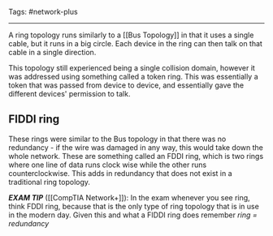 Tags: #network-plus 

---
A ring topology runs similarly to a [[Bus Topology]] in that it uses a single cable, but it runs in a big circle. Each device in the ring can then talk on that cable in a single direction. 

This topology still experienced being a single collision domain, however it was addressed using something called a token ring. This was essentially a token that was passed from device to device, and essentially gave the different devices' permission to talk.

## FIDDI ring
These rings were similar to the Bus topology in that there was no redundancy - if the wire was damaged in any way, this would take down the whole network. These are something called an FDDI ring, which is two rings where one line of data runs clock wise while the other runs counterclockwise. This adds in redundancy that does not exist in a traditional ring topology.

***EXAM TIP*** ([[CompTIA Network+]]): In the exam whenever you see ring, think FDDI ring, because that is the only type of ring topology that is in use in the modern day. Given this and what a FIDDI ring does remember *ring = redundancy*